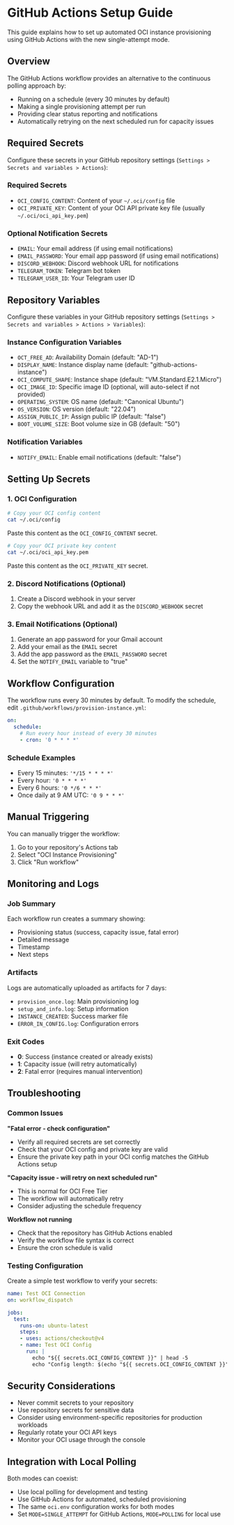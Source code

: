 # GitHub Actions Setup Guide

This guide explains how to set up automated OCI instance provisioning using GitHub Actions with the new single-attempt mode.

## Overview

The GitHub Actions workflow provides an alternative to the continuous polling approach by:
- Running on a schedule (every 30 minutes by default)
- Making a single provisioning attempt per run
- Providing clear status reporting and notifications
- Automatically retrying on the next scheduled run for capacity issues

## Required Secrets

Configure these secrets in your GitHub repository settings (`Settings > Secrets and variables > Actions`):

### Required Secrets
- `OCI_CONFIG_CONTENT`: Content of your `~/.oci/config` file
- `OCI_PRIVATE_KEY`: Content of your OCI API private key file (usually `~/.oci/oci_api_key.pem`)

### Optional Notification Secrets
- `EMAIL`: Your email address (if using email notifications)
- `EMAIL_PASSWORD`: Your email app password (if using email notifications)
- `DISCORD_WEBHOOK`: Discord webhook URL for notifications
- `TELEGRAM_TOKEN`: Telegram bot token
- `TELEGRAM_USER_ID`: Your Telegram user ID

## Repository Variables

Configure these variables in your GitHub repository settings (`Settings > Secrets and variables > Actions > Variables`):

### Instance Configuration Variables
- `OCT_FREE_AD`: Availability Domain (default: "AD-1")
- `DISPLAY_NAME`: Instance display name (default: "github-actions-instance")
- `OCI_COMPUTE_SHAPE`: Instance shape (default: "VM.Standard.E2.1.Micro")
- `OCI_IMAGE_ID`: Specific image ID (optional, will auto-select if not provided)
- `OPERATING_SYSTEM`: OS name (default: "Canonical Ubuntu")
- `OS_VERSION`: OS version (default: "22.04")
- `ASSIGN_PUBLIC_IP`: Assign public IP (default: "false")
- `BOOT_VOLUME_SIZE`: Boot volume size in GB (default: "50")

### Notification Variables
- `NOTIFY_EMAIL`: Enable email notifications (default: "false")

## Setting Up Secrets

### 1. OCI Configuration

```bash
# Copy your OCI config content
cat ~/.oci/config
```
Paste this content as the `OCI_CONFIG_CONTENT` secret.

```bash
# Copy your OCI private key content
cat ~/.oci/oci_api_key.pem
```
Paste this content as the `OCI_PRIVATE_KEY` secret.

### 2. Discord Notifications (Optional)

1. Create a Discord webhook in your server
2. Copy the webhook URL and add it as the `DISCORD_WEBHOOK` secret

### 3. Email Notifications (Optional)

1. Generate an app password for your Gmail account
2. Add your email as the `EMAIL` secret
3. Add the app password as the `EMAIL_PASSWORD` secret
4. Set the `NOTIFY_EMAIL` variable to "true"

## Workflow Configuration

The workflow runs every 30 minutes by default. To modify the schedule, edit `.github/workflows/provision-instance.yml`:

```yaml
on:
  schedule:
    # Run every hour instead of every 30 minutes
    - cron: '0 * * * *'
```

### Schedule Examples
- Every 15 minutes: `'*/15 * * * *'`
- Every hour: `'0 * * * *'`
- Every 6 hours: `'0 */6 * * *'`
- Once daily at 9 AM UTC: `'0 9 * * *'`

## Manual Triggering

You can manually trigger the workflow:
1. Go to your repository's Actions tab
2. Select "OCI Instance Provisioning"
3. Click "Run workflow"

## Monitoring and Logs

### Job Summary
Each workflow run creates a summary showing:
- Provisioning status (success, capacity issue, fatal error)
- Detailed message
- Timestamp
- Next steps

### Artifacts
Logs are automatically uploaded as artifacts for 7 days:
- `provision_once.log`: Main provisioning log
- `setup_and_info.log`: Setup information
- `INSTANCE_CREATED`: Success marker file
- `ERROR_IN_CONFIG.log`: Configuration errors

### Exit Codes
- **0**: Success (instance created or already exists)
- **1**: Capacity issue (will retry automatically)
- **2**: Fatal error (requires manual intervention)

## Troubleshooting

### Common Issues

**"Fatal error - check configuration"**
- Verify all required secrets are set correctly
- Check that your OCI config and private key are valid
- Ensure the private key path in your OCI config matches the GitHub Actions setup

**"Capacity issue - will retry on next scheduled run"**
- This is normal for OCI Free Tier
- The workflow will automatically retry
- Consider adjusting the schedule frequency

**Workflow not running**
- Check that the repository has GitHub Actions enabled
- Verify the workflow file syntax is correct
- Ensure the cron schedule is valid

### Testing Configuration

Create a simple test workflow to verify your secrets:

```yaml
name: Test OCI Connection
on: workflow_dispatch

jobs:
  test:
    runs-on: ubuntu-latest
    steps:
    - uses: actions/checkout@v4
    - name: Test OCI Config
      run: |
        echo "${{ secrets.OCI_CONFIG_CONTENT }}" | head -5
        echo "Config length: $(echo "${{ secrets.OCI_CONFIG_CONTENT }}" | wc -c)"
```

## Security Considerations

- Never commit secrets to your repository
- Use repository secrets for sensitive data
- Consider using environment-specific repositories for production workloads
- Regularly rotate your OCI API keys
- Monitor your OCI usage through the console

## Integration with Local Polling

Both modes can coexist:
- Use local polling for development and testing
- Use GitHub Actions for automated, scheduled provisioning
- The same `oci.env` configuration works for both modes
- Set `MODE=SINGLE_ATTEMPT` for GitHub Actions, `MODE=POLLING` for local use